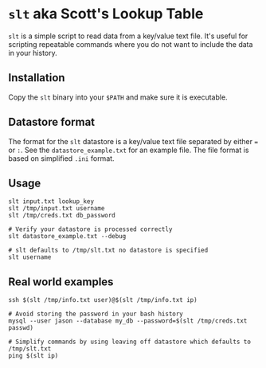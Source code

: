 # `slt` aka Scott's Lookup Table

`slt` is a simple script to read data from a key/value text file. It's useful
for scripting repeatable commands where you do not want to include the data
in your history.

## Installation

Copy the `slt` binary into your `$PATH` and make sure it is executable.

## Datastore format

The format for the `slt` datastore is a key/value text file separated by
either `=` or `:`. See the `datastore_example.txt` for an example file. The
file format is based on simplified `.ini` format.

## Usage

```
slt input.txt lookup_key
slt /tmp/input.txt username
slt /tmp/creds.txt db_password

# Verify your datastore is processed correctly
slt datastore_example.txt --debug

# slt defaults to /tmp/slt.txt no datastore is specified
slt username
```

## Real world examples
```
ssh $(slt /tmp/info.txt user)@$(slt /tmp/info.txt ip)

# Avoid storing the password in your bash history
mysql --user jason --database my_db --password=$(slt /tmp/creds.txt passwd)

# Simplify commands by using leaving off datastore which defaults to /tmp/slt.txt
ping $(slt ip)
```
